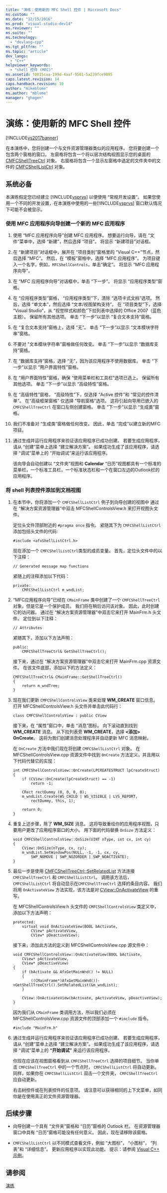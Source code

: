 ```yaml
---
title: "演练：使用新的 MFC Shell 控件 | Microsoft Docs"
ms.custom: ""
ms.date: "12/15/2016"
ms.prod: "visual-studio-dev14"
ms.reviewer: ""
ms.suite: ""
ms.technology: 
  - "devlang-cpp"
ms.tgt_pltfrm: ""
ms.topic: "article"
dev_langs: 
  - "C++"
helpviewer_keywords: 
  - "shell 控件 (MFC)"
ms.assetid: f0015caa-199d-4aaf-9501-5a239fce9095
caps.latest.revision: 14
caps.handback.revision: 10
author: "mikeblome"
ms.author: "mblome"
manager: "ghogen"
---
```

# 演练：使用新的 MFC Shell 控件
[!INCLUDE[vs2017banner](../assembler/inline/includes/vs2017banner.md)]

在本演练中，您将创建一个与文件资源管理器类似的应用程序。  您将要创建一个包含两个窗格的窗口。  左窗格将包含一个将以层次结构视图显示您的桌面的 [CMFCShellTreeCtrl](../mfc/reference/cmfcshelltreectrl-class.md) 对象。  右窗格将包含一个显示左窗格中选定的文件夹中的文件的 [CMFCShellListCtrl](../mfc/reference/cmfcshelllistctrl-class.md) 对象。  
  
## 系统必备  
 本演练假定您已经建立 [!INCLUDE[vsprvs](../assembler/masm/includes/vsprvs_md.md)] 以便使用 “常规开发设置”。  如果您使用一个不同的开发设置，在本演练中使用的一些[!INCLUDE[vsprvs](../assembler/masm/includes/vsprvs_md.md)] 窗口默认情况下可能不会被显示。  
  
### 使用 MFC 应用程序向导创建一个新的 MFC 应用程序  
  
1.  使用  “MFC 应用程序向导”创建 MFC 应用程序。  想要运行向导，请在  “文件”菜单中，选择  “新建”，然后选择  “项目”。  将显示  “新建项目”对话框。  
  
2.  在  “新建项目”对话框中，展开在  “项目类别”窗格里的  “Visual C\+\+”节点，然后选择  “MFC”。  然后，在  “模板”窗格中，选择  “MFC 应用程序”。  为项目键入一个名字，例如，`MFCShellControls`，单击“确定”。  将显示  “MFC 应用程序向导”。  
  
3.  在  “MFC 应用程序向导”对话框中，单击  “下一步”。  将显示  “应用程序类型”窗格。  
  
4.  在  “应用程序类型”窗格，  “应用程序类型”下，清除  “选项卡式文档”选项。  然后，选择  “单文本”，然后选择  “文本\/视图架构支持”。  在  “项目类型”下，选择  “Visual Studio”，从  “视觉样式和颜色”下拉列表中选择的  Office 2007（蓝色主题）。  保留所有其他选项。  单击  “下一步”以显示  “复合文本支持”窗格。  
  
5.  在  “复合文本支持”窗格上，选择  “无”。  单击  “下一步”以显示  “文本模块字符串”窗格。  
  
6.  不要对  "文本模块字符串"窗格做任何改变。  单击  “下一步”以显示  “数据库支持”窗格。  
  
7.  在  “数据库支持”窗格，选择  “无”，因为该应用程序不使用数据库。  单击  “下一步”以显示  “用户界面特性”窗格。  
  
8.  在  “用户界面特性”窗格，确保  “使用菜单栏和工具栏”选项已选上。  保留所有其他选项。  单击  “下一步”以显示  “高级特性”窗格。  
  
9. 在  “高级特性”窗格，  “高级特性”下，仅选择  “Active 控件”和  “常见的控件清单”。  在“高级框架窗格” 仅选择  “导航窗格”选项。  这将引起向导用已嵌入的 `CMFCShellTreeCtrl` 在窗口左侧创建窗格。  单击  “下一步”以显示  “生成类”窗格。  
  
10. 我们不准备对  “生成类”窗格做任何改变。  因此，单击  “完成”以建立新的MFC项目。  
  
11. 通过生成并运行应用程序来验证该应用程序已成功创建。  若要生成应用程序，请从  “创建”菜单上选择  “建立解决方案”。  如果成功生成了该应用程序，请选择  “调试”菜单上的  “开始调试”来运行该应用程序。  
  
     该向导会自动创建以  “文件夹”视图和 **Calendar** “日历”视图都具有一个标准的菜单栏，一个标准工具栏，一个标准状态栏和一个在窗口左边的Outlook栏的应用程序。  
  
### 将 shell 列表控件添加到文档视图  
  
1.  在本节中，你将添加一个 `CMFCShellListCtrl` 例子到向导创建的视图中  通过在 “解决方案资源管理器”中双击 MFCShellControlsView.h 来打开视图头文件。  
  
     定位头文件顶部附近的 `#pragma once` 指令。  紧随其下为 `CMFCShellListCtrl` 添加包括头文件的代码:  
  
    ```  
    #include <afxShellListCtrl.h>  
    ```  
  
     现在添加一个 `CMFCShellListCtrl`类型的成员变量。  首先，定位头文件中的以下注释：  
  
    ```  
    // Generated message map functions  
    ```  
  
     紧随上的注释添加以下代码：  
  
    ```  
    private:  
        CMFCShellListCtrl m_wndList;  
    ```  
  
2.  “MFC应用程序向导”已经在 `CMainFrame` 类中创建了一个 `CMFCShellTreeCtrl` 对象，但是它是一个保护成员。  我们将在稍后访问该对象。  因此，此时创建它的访问器。  通过在 “解决方案资源管理器”中双击它来打开 MainFrm.h 头文件。  定位到以下注释：  
  
    ```  
    // Attributes  
    ```  
  
     紧随其下，添加以下方法声明：  
  
    ```  
    public:  
        CMFCShellTreeCtrl& GetShellTreeCtrl();  
    ```  
  
     接下来，通过在 “解决方案资源管理器”中双击它来打开 MainFrm.cpp 资源文件。  在该文件底部，添加以下的方法定义：  
  
    ```  
    CMFCShellTreeCtrl& CMainFrame::GetShellTreeCtrl()  
    {  
        return m_wndTree;  
    }  
    ```  
  
3.  现在我们更新 `CMFCShellControlsView` 类来处理 **WM\_CREATE** 窗口信息。  打开 MFCShellControlsView.h 头文件并单击此代码行：  
  
    ```  
    class CMFCShellControlsView : public CView  
    ```  
  
     接下来，在  “属性”窗口中，单击  “消息”图标。  向下滚动直到找到 **WM\_CREATE** 消息。  从下拉列表旁 **WM\_CREATE**，选择 **\<添加\> OnCreate**。  这将为我们创建消息处理程序并自动更新 MFC 消息映射。  
  
     在 `OnCreate` 方法中我们现在将创建 `CMFCShellListCtrl` 对象。  在 MFCShellControlsView.cpp 资源文件中找到 `OnCreate` 方法定义，并且用以下代码代替它的实现：  
  
    ```  
    int CMFCShellControlsView::OnCreate(LPCREATESTRUCT lpCreateStruct)  
    {  
        if (CView::OnCreate(lpCreateStruct) == -1)  
            return -1;  
  
        CRect rectDummy (0, 0, 0, 0);  
        m_wndList.Create(WS_CHILD | WS_VISIBLE | LVS_REPORT,  
            rectDummy, this, 1);  
  
        return 0;  
    }  
    ```  
  
4.  重复上述步骤，除了 **WM\_SIZE** 消息。  这将导致重绘你的应用程序视图，只要用户更改了应用程序窗口的大小。  用下面的代码替换 `OnSize` 方法定义：  
  
    ```  
    void CMFCShellControlsView::OnSize(UINT nType, int cx, int cy)  
    {  
        CView::OnSize(nType, cx, cy);  
        m_wndList.SetWindowPos(NULL, -1, -1, cx, cy,  
            SWP_NOMOVE | SWP_NOZORDER | SWP_NOACTIVATE);  
    }  
    ```  
  
5.  最后一步是使用 [CMFCShellTreeCtrl::SetRelatedList](../Topic/CMFCShellTreeCtrl::SetRelatedList.md) 方法连接 `CMFCShellTreeCtrl` 和 `CMFCShellListCtrl`。  调用该方法后， `CMFCShellListCtrl` 将自动显示在`CMFCShellTreeCtrl` 选择的条目内容。  我们将用 `OnActivateView` 方法实现，该方法是对 [CView::OnActivateView](../Topic/CView::OnActivateView.md) 的重写。  
  
     在 MFCShellControlsView.h 头文件的 `CMFCShellControlsView` 类定义中，添加以下方法声明：  
  
    ```  
    protected:  
        virtual void OnActivateView(BOOL bActivate,  
            CView* pActivateView,  
            CView* pDeactiveView);  
    ```  
  
     接下来，添加此方法的定义到 MFCShellControlsView.cpp 源文件中：  
  
    ```  
    void CMFCShellControlsView::OnActivateView(BOOL bActivate,  
        CView* pActivateView,  
        CView* pDeactiveView)   
    {  
        if (bActivate && AfxGetMainWnd() != NULL)  
        {  
            ((CMainFrame*)AfxGetMainWnd())->GetShellTreeCtrl().SetRelatedList(&m_wndList);  
        }  
  
        CView::OnActivateView(bActivate, pActivateView, pDeactiveView);  
    }  
    ```  
  
     因为我们从 `CMainFrame` 类调用方法，所以我们必须在 MFCShellControlsView.cpp 资源文件的顶部添加一个 `#include` 指令。  
  
    ```  
    #include "MainFrm.h"  
    ```  
  
6.  通过生成并运行应用程序来验证该应用程序已成功创建。  若要生成应用程序，请从  “创建”菜单上选择  “建立解决方案”。  如果成功生成了该应用程序，请选择 “调试”菜单上的 **“开始调试”** 来运行该应用程序。  
  
     你现在应该在视图窗格看到从 `CMFCShellTreeCtrl` 选择的项目细节。  当你单击 `CMFCShellTreeCtrl` 中的一个节点时，  `CMFCShellListCtrl` 将自动更新。  同样，如果你在 `CMFCShellListCtrl` 双击一个文件夹， `CMFCShellTreeCtrl` 应自动更新。  
  
     右击树控件或在列表控件的任意项。  请注意可以获得相同的上下文菜单，如同你是在使用真正的文件资源管理器。  
  
## 后续步骤  
  
-   向导创建一个具有  “文件夹”窗格和  “日历”窗格的 Outlook 栏。  在资源管理器窗口中具有  “日历”窗格可能没有任何意义。  因此，现在请移除该窗格。  
  
-   `CMFCShellListCtrl` 以不同模式查看文件，例如  “大图标”，  “小图标”， “列表”和  “详细信息”。  更新应用程序以实现此功能。  提示：请参阅 [Visual C\+\+ 示例](../top/visual-cpp-samples.md)。  
  
## 请参阅  
 [演练](../mfc/walkthroughs-mfc.md)